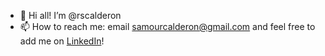 - 👋 Hi all! I’m @rscalderon
- 📫 How to reach me: email samourcalderon@gmail.com and feel free to add me on [LinkedIn](https://www.linkedin.com/in/rodrigosamourcalderon/)!

<!---
rscalderon/rscalderon is a ✨ special ✨ repository because its `README.md` (this file) appears on your GitHub profile.
You can click the Preview link to take a look at your changes.
--->
